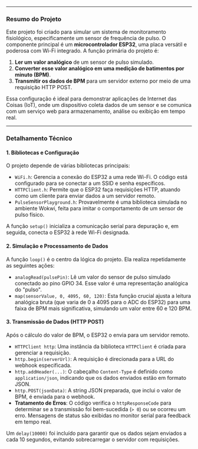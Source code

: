 

***

### Resumo do Projeto

Este projeto foi criado para simular um sistema de monitoramento fisiológico, especificamente um sensor de frequência de pulso. O componente principal é um **microcontrolador ESP32**, uma placa versátil e poderosa com Wi-Fi integrado. A função primária do projeto é:

1.  **Ler um valor analógico** de um sensor de pulso simulado.
2.  **Converter esse valor analógico em uma medição de batimentos por minuto (BPM)**.
3.  **Transmitir os dados de BPM** para um servidor externo por meio de uma requisição HTTP POST.

Essa configuração é ideal para demonstrar aplicações de Internet das Coisas (IoT), onde um dispositivo coleta dados de um sensor e se comunica com um serviço web para armazenamento, análise ou exibição em tempo real.

***

### Detalhamento Técnico

#### 1. Bibliotecas e Configuração
O projeto depende de várias bibliotecas principais:

* `WiFi.h`: Gerencia a conexão do ESP32 a uma rede Wi-Fi. O código está configurado para se conectar a um SSID e senha específicos.
* `HTTPClient.h`: Permite que o ESP32 faça requisições HTTP, atuando como um cliente para enviar dados a um servidor remoto.
* `PulseSensorPlayground.h`: Provavelmente é uma biblioteca simulada no ambiente Wokwi, feita para imitar o comportamento de um sensor de pulso físico.

A função `setup()` inicializa a comunicação serial para depuração e, em seguida, conecta o ESP32 à rede Wi-Fi designada.

#### 2. Simulação e Processamento de Dados
A função `loop()` é o centro da lógica do projeto. Ela realiza repetidamente as seguintes ações:

* `analogRead(pulsePin)`: Lê um valor do sensor de pulso simulado conectado ao pino GPIO 34. Esse valor é uma representação analógica do "pulso".
* `map(sensorValue, 0, 4095, 60, 120)`: Esta função crucial ajusta a leitura analógica bruta (que varia de 0 a 4095 para o ADC do ESP32) para uma faixa de BPM mais significativa, simulando um valor entre 60 e 120 BPM.

#### 3. Transmissão de Dados (HTTP POST)
Após o cálculo do valor de BPM, o ESP32 o envia para um servidor remoto.

* `HTTPClient http`: Uma instância da biblioteca `HTTPClient` é criada para gerenciar a requisição.
* `http.begin(serverUrl)`: A requisição é direcionada para a URL do webhook especificada.
* `http.addHeader(...)`: O cabeçalho `Content-Type` é definido como `application/json`, indicando que os dados enviados estão em formato JSON.
* `http.POST(jsonData)`: A string JSON preparada, que inclui o valor de BPM, é enviada para o webhook.
* **Tratamento de Erros**: O código verifica o `httpResponseCode` para determinar se a transmissão foi bem-sucedida (`> 0`) ou se ocorreu um erro. Mensagens de status são exibidas no monitor serial para feedback em tempo real.

Um `delay(10000)` foi incluído para garantir que os dados sejam enviados a cada 10 segundos, evitando sobrecarregar o servidor com requisições.
